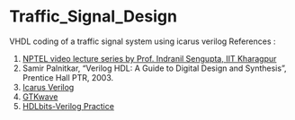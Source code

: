 # Traffic_Signal_Design
VHDL coding of a traffic signal system using icarus verilog
References :
1. [NPTEL video lecture series by Prof. Indranil Sengupta, IIT Kharagpur](https://nptel.ac.in/courses/106105165)
2. Samir Palnitkar, “Verilog HDL: A Guide to Digital Design and Synthesis”, Prentice Hall
PTR, 2003.
3. [Icarus Verilog](http://iverilog.icarus.com/home)
4. [GTKwave](http://gtkwave.sourceforge.net/)
5. [HDLbits-Verilog Practice](https://hdlbits.01xz.net/wiki/Main_Page)

